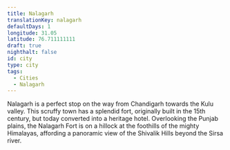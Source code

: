 ```yaml
---
title: Nalagarh
translationKey: nalagarh
defaultDays: 1
longitude: 31.05
latitude: 76.711111111
draft: true
nighthalt: false
id: city
type: city
tags:
  - Cities
  - Nalagarh
---
```

Nalagarh is a perfect stop on the way from Chandigarh towards the Kulu valley. This scruffy town has a splendid fort, originally built in the 15th century, but today converted into a heritage hotel. Overlooking the Punjab plains, the Nalagarh Fort is on a hillock at the foothills of the mighty Himalayas, affording a panoramic view of the Shivalik Hills beyond the Sirsa river. 